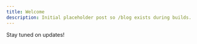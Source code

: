```yaml
---
title: Welcome
description: Initial placeholder post so /blog exists during builds.
---
```


Stay tuned on updates!

